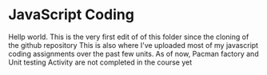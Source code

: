 # JavaScript Coding
Hellp world. This is the very first edit of of this folder since the cloning of the github repository
This is also where I've uploaded most of my javascript coding assignments over the past few units.
As of now, Pacman factory and Unit testing Activity are not completed in the course yet